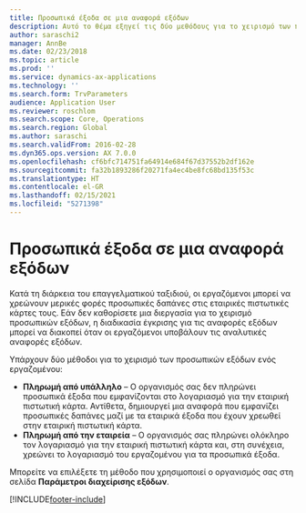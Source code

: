 ```yaml
---
title: Προσωπικά έξοδα σε μια αναφορά εξόδων
description: Αυτό το θέμα εξηγεί τις δύο μεθόδους για το χειρισμό των προσωπικών εξόδων ενός εργαζομένου στο Microsoft Dynamics 365 Finance.
author: saraschi2
manager: AnnBe
ms.date: 02/23/2018
ms.topic: article
ms.prod: ''
ms.service: dynamics-ax-applications
ms.technology: ''
ms.search.form: TrvParameters
audience: Application User
ms.reviewer: roschlom
ms.search.scope: Core, Operations
ms.search.region: Global
ms.author: saraschi
ms.search.validFrom: 2016-02-28
ms.dyn365.ops.version: AX 7.0.0
ms.openlocfilehash: cf6bfc714751fa64914e684f67d37552b2df162e
ms.sourcegitcommit: fa32b1893286f20271fa4ec4be8fc68bd135f53c
ms.translationtype: HT
ms.contentlocale: el-GR
ms.lasthandoff: 02/15/2021
ms.locfileid: "5271398"
---
```

# <a name="personal-expenses-on-an-expense-report"></a>Προσωπικά έξοδα σε μια αναφορά εξόδων

Κατά τη διάρκεια του επαγγελματικού ταξιδιού, οι εργαζόμενοι μπορεί να χρεώνουν μερικές φορές προσωπικές δαπάνες στις εταιρικές πιστωτικές κάρτες τους. Εάν δεν καθορίσετε μια διεργασία για το χειρισμό προσωπικών εξόδων, η διαδικασία έγκρισης για τις αναφορές εξόδων μπορεί να διακοπεί όταν οι εργαζόμενοι υποβάλουν τις αναλυτικές αναφορές εξόδων. 

Υπάρχουν δύο μέθοδοι για το χειρισμό των προσωπικών εξόδων ενός εργαζομένου:

- **Πληρωμή από υπάλληλο** – Ο οργανισμός σας δεν πληρώνει προσωπικά έξοδα που εμφανίζονται στο λογαριασμό για την εταιρική πιστωτική κάρτα. Αντίθετα, δημιουργεί μια αναφορά που εμφανίζει προσωπικές δαπάνες μαζί με τα εταιρικά έξοδα που έχουν χρεωθεί στην εταιρική πιστωτική κάρτα.
- **Πληρωμή από την εταιρεία** – Ο οργανισμός σας πληρώνει ολόκληρο τον λογαριασμό για την εταιρική πιστωτική κάρτα και, στη συνέχεια, χρεώνει το λογαριασμό του εργαζομένου για τα προσωπικά έξοδα.

Μπορείτε να επιλέξετε τη μέθοδο που χρησιμοποιεί ο οργανισμός σας στη σελίδα **Παράμετροι διαχείρισης εξόδων**.


[!INCLUDE[footer-include](../includes/footer-banner.md)]